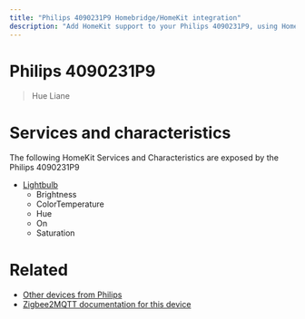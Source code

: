 ```yaml
---
title: "Philips 4090231P9 Homebridge/HomeKit integration"
description: "Add HomeKit support to your Philips 4090231P9, using Homebridge, Zigbee2MQTT and homebridge-z2m."
---
```

<!---
This file has been GENERATED using src/docgen/docgen.ts
DO NOT EDIT THIS FILE MANUALLY!
-->
# Philips 4090231P9
> Hue Liane


# Services and characteristics
The following HomeKit Services and Characteristics are exposed by
the Philips 4090231P9

* [Lightbulb](../../light.md)
  * Brightness
  * ColorTemperature
  * Hue
  * On
  * Saturation


# Related
* [Other devices from Philips](../index.md#philips)
* [Zigbee2MQTT documentation for this device](https://www.zigbee2mqtt.io/devices/4090231P9.html)